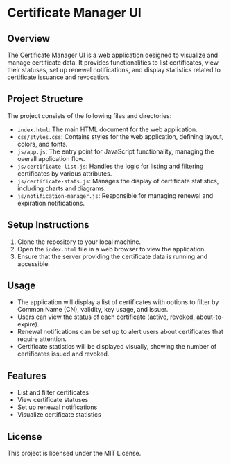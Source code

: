 # Certificate Manager UI

## Overview
The Certificate Manager UI is a web application designed to visualize and manage certificate data. It provides functionalities to list certificates, view their statuses, set up renewal notifications, and display statistics related to certificate issuance and revocation.

## Project Structure
The project consists of the following files and directories:

- `index.html`: The main HTML document for the web application.
- `css/styles.css`: Contains styles for the web application, defining layout, colors, and fonts.
- `js/app.js`: The entry point for JavaScript functionality, managing the overall application flow.
- `js/certificate-list.js`: Handles the logic for listing and filtering certificates by various attributes.
- `js/certificate-stats.js`: Manages the display of certificate statistics, including charts and diagrams.
- `js/notification-manager.js`: Responsible for managing renewal and expiration notifications.

## Setup Instructions
1. Clone the repository to your local machine.
2. Open the `index.html` file in a web browser to view the application.
3. Ensure that the server providing the certificate data is running and accessible.

## Usage
- The application will display a list of certificates with options to filter by Common Name (CN), validity, key usage, and issuer.
- Users can view the status of each certificate (active, revoked, about-to-expire).
- Renewal notifications can be set up to alert users about certificates that require attention.
- Certificate statistics will be displayed visually, showing the number of certificates issued and revoked.

## Features
- List and filter certificates
- View certificate statuses
- Set up renewal notifications
- Visualize certificate statistics

## License
This project is licensed under the MIT License.
